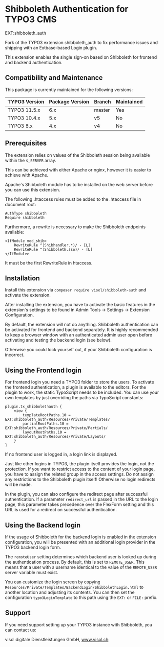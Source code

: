 Shibboleth Authentication for TYPO3 CMS
=======================================
EXT:shibboleth_auth

Fork of the TYPO3 extension shibboleth_auth to fix performance issues and shipping with an Extbase-based Login plugin.

This extension enables the single sign-on based on Shibboleth for frontend and backend authentication. 

## Compatibility and Maintenance

This package is currently maintained for the following versions:

| TYPO3 Version     | Package Version | Branch  | Maintained    |
|-------------------|-----------------|---------|---------------|
| TYPO3 11.5.x      | 6.x             | master  | Yes           |
| TYPO3 10.4.x      | 5.x             | v5      | No            |
| TYPO3 8.x         | 4.x             | v4      | No            |


Prerequisites
-------------
The extension relies on values of the Shibboleth session being available within the `$_SERVER` array.

This can be achieved with either Apache or nginx, however it is easier to achieve with Apache.

Apache's Shibboleth module has to be installed on the web server before you can use this extension.

The following .htaccess rules must be added to the .htaccess file in document root:

    AuthType shibboleth
    Require shibboleth

Furthermore, a rewrite is necessary to make the Shibboleth endpoints available:

    <IfModule mod_shib>
    	RewriteRule ^(Shibhandler.*)/ - [L]
    	RewriteRule ^(Shibboleth.sso)/ - [L]
    </IfModule>

It must be the first RewriteRule in htaccess.

Installation
------------

Install this extension via `composer require visol/shibboleth-auth` and activate the extension.

After installing the extension, you have to activate the basic features in the extension's settings to be found in Admin Tools -> Settings -> Extension Configuration. 

By default, the extension will not do anything. Shibboleth authentication can be activated for frontend and backend separately. It is highly recommended to keep a browser window with an authenticated admin user open before activating and testing the backend login (see below). 

Otherwise you could lock yourself out, if your Shibboleth configuration is incorrect.

Using the Frontend login
------------------------
For frontend login you need a TYPO3 folder to store the users. To activate the frontend authentication, a plugin is available to the editors. For the plugin to work, the static TypoScript needs to be included. You can use your own templates by just overriding the paths via TypoScript constants:

    plugin.tx_shibbolethauth {
	    view {
		    templateRootPaths.10 = EXT:shibboleth_auth/Resources/Private/Templates/
		    partialRootPaths.10 = EXT:shibboleth_auth/Resources/Private/Partials/
		    layoutRootPaths.10 = EXT:shibboleth_auth/Resources/Private/Layouts/
	    }
    }

If no frontend user is logged in, a login link is displayed.

Just like other logins in TYPO3, the plugin itself provides the login, not the protection. If you want to restrict  access to the content of your login page, you have to assign the related group in the access settings. Do not assign any restrictions to the Shibboleth plugin itself! Otherwise no login redirects will be made.

In the plugin, you can also configure the redirect page after successful authentication. If a parameter `redirect_url` is passed in the URL to the login page, this parameter takes precedence over the FlexForm setting and this URL is used for a redirect on successful authentication.

Using the Backend login
------------------------
If the usage of Shibboleth for the backend login is enabled in the extension configuration, you will be presented with an additional login provider in the TYPO3 backend login form.

The `remoteUser` setting determines which backend user is looked up during the authentication process. By default, this is set to `REMOTE_USER`. This means that a user with a username identical to the value of the `REMOTE_USER` server variable must exist.

You can customize the login screen by copying `Resources/Private/Templates/BackendLogin/ShibbolethLogin.html` to another location and adjusting its contents. You can then set the configuration `typo3LoginTemplate` to this path using the `EXT:` or `FILE:` prefix.

Support
-------
If you need support setting up your TYPO3 instance with Shibboleth, you can contact us:

visol digitale Dienstleistungen GmbH, www.visol.ch
